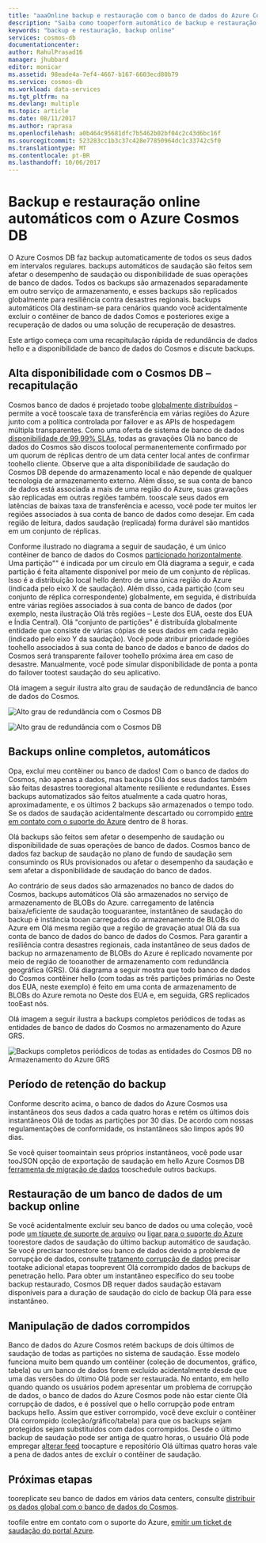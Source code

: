 ```yaml
---
title: "aaaOnline backup e restauração com o banco de dados do Azure Cosmos | Microsoft Docs"
description: "Saiba como tooperform automático de backup e restauração em um banco de dados do banco de dados do Azure Cosmos."
keywords: "backup e restauração, backup online"
services: cosmos-db
documentationcenter: 
author: RahulPrasad16
manager: jhubbard
editor: monicar
ms.assetid: 98eade4a-7ef4-4667-b167-6603ecd80b79
ms.service: cosmos-db
ms.workload: data-services
ms.tgt_pltfrm: na
ms.devlang: multiple
ms.topic: article
ms.date: 08/11/2017
ms.author: raprasa
ms.openlocfilehash: a0b464c95681dfc7b5462b02bf04c2c43d6bc16f
ms.sourcegitcommit: 523283cc1b3c37c428e77850964dc1c33742c5f0
ms.translationtype: MT
ms.contentlocale: pt-BR
ms.lasthandoff: 10/06/2017
---
```

# <a name="automatic-online-backup-and-restore-with-azure-cosmos-db"></a>Backup e restauração online automáticos com o Azure Cosmos DB
O Azure Cosmos DB faz backup automaticamente de todos os seus dados em intervalos regulares. backups automáticos de saudação são feitos sem afetar o desempenho de saudação ou disponibilidade de suas operações de banco de dados. Todos os backups são armazenados separadamente em outro serviço de armazenamento, e esses backups são replicados globalmente para resiliência contra desastres regionais. backups automáticos Olá destinam-se para cenários quando você acidentalmente excluir o contêiner de banco de dados Comos e posteriores exige a recuperação de dados ou uma solução de recuperação de desastres.  

Este artigo começa com uma recapitulação rápida de redundância de dados hello e a disponibilidade de banco de dados do Cosmos e discute backups. 

## <a name="high-availability-with-cosmos-db---a-recap"></a>Alta disponibilidade com o Cosmos DB – recapitulação
Cosmos banco de dados é projetado toobe [globalmente distribuídos](distribute-data-globally.md) – permite a você tooscale taxa de transferência em várias regiões do Azure junto com a política controlada por failover e as APIs de hospedagem múltipla transparentes. Como uma oferta de sistema de banco de dados [disponibilidade de 99,99% SLAs](https://azure.microsoft.com/support/legal/sla/cosmos-db), todas as gravações Olá no banco de dados do Cosmos são discos toolocal permanentemente confirmado por um quorum de réplicas dentro de um data center local antes de confirmar toohello cliente. Observe que a alta disponibilidade de saudação do Cosmos DB depende do armazenamento local e não depende de qualquer tecnologia de armazenamento externo. Além disso, se sua conta de banco de dados está associada a mais de uma região do Azure, suas gravações são replicadas em outras regiões também. tooscale seus dados em latências de baixas taxa de transferência e acesso, você pode ter muitos ler regiões associados à sua conta de banco de dados como desejar. Em cada região de leitura, dados saudação (replicada) forma durável são mantidos em um conjunto de réplicas.  

Conforme ilustrado no diagrama a seguir de saudação, é um único contêiner de banco de dados do Cosmos [particionado horizontalmente](partition-data.md). Uma partição"" é indicada por um círculo em Olá diagrama a seguir, e cada partição é feita altamente disponível por meio de um conjunto de réplicas. Isso é a distribuição local hello dentro de uma única região do Azure (indicada pelo eixo X de saudação). Além disso, cada partição (com seu conjunto de réplica correspondente) globalmente, em seguida, é distribuída entre várias regiões associados à sua conta de banco de dados (por exemplo, nesta ilustração Olá três regiões – Leste dos EUA, oeste dos EUA e Índia Central). Olá "conjunto de partições" é distribuída globalmente entidade que consiste de várias cópias de seus dados em cada região (indicado pelo eixo Y da saudação). Você pode atribuir prioridade regiões toohello associados à sua conta de banco de dados e banco de dados do Cosmos será transparente failover toohello próxima área em caso de desastre. Manualmente, você pode simular disponibilidade de ponta a ponta do failover tootest saudação do seu aplicativo.  

Olá imagem a seguir ilustra alto grau de saudação de redundância de banco de dados do Cosmos.

![Alto grau de redundância com o Cosmos DB](./media/online-backup-and-restore/redundancy.png)

![Alto grau de redundância com o Cosmos DB](./media/online-backup-and-restore/global-distribution.png)

## <a name="full-automatic-online-backups"></a>Backups online completos, automáticos
Opa, excluí meu contêiner ou banco de dados! Com o banco de dados do Cosmos, não apenas a dados, mas backups Olá dos seus dados também são feitas desastres tooregional altamente resiliente e redundantes. Esses backups automatizados são feitos atualmente a cada quatro horas, aproximadamente, e os últimos 2 backups são armazenados o tempo todo. Se os dados de saudação acidentalmente descartado ou corrompido [entre em contato com o suporte do Azure](https://azure.microsoft.com/support/options/) dentro de 8 horas. 

Olá backups são feitos sem afetar o desempenho de saudação ou disponibilidade de suas operações de banco de dados. Cosmos banco de dados faz backup de saudação no plano de fundo de saudação sem consumindo os RUs provisionados ou afetar o desempenho da saudação e sem afetar a disponibilidade de saudação do banco de dados. 

Ao contrário de seus dados são armazenados no banco de dados do Cosmos, backups automáticos Olá são armazenados no serviço de armazenamento de BLOBs do Azure. carregamento de latência baixa/eficiente de saudação tooguarantee, instantâneo de saudação do backup é instância tooan carregados do armazenamento de BLOBs do Azure em Olá mesma região que a região de gravação atual Olá da sua conta de banco de dados do banco de dados do Cosmos. Para garantir a resiliência contra desastres regionais, cada instantâneo de seus dados de backup no armazenamento de BLOBs do Azure é replicado novamente por meio de região de tooanother de armazenamento com redundância geográfica (GRS). Olá diagrama a seguir mostra que todo banco de dados do Cosmos contêiner hello (com todas as três partições primárias no Oeste dos EUA, neste exemplo) é feito em uma conta de armazenamento de BLOBs do Azure remota no Oeste dos EUA e, em seguida, GRS replicados tooEast nós. 

Olá imagem a seguir ilustra a backups completos periódicos de todas as entidades de banco de dados do Cosmos no armazenamento do Azure GRS.

![Backups completos periódicos de todas as entidades do Cosmos DB no Armazenamento do Azure GRS](./media/online-backup-and-restore/automatic-backup.png)

## <a name="backup-retention-period"></a>Período de retenção do backup
Conforme descrito acima, o banco de dados do Azure Cosmos usa instantâneos dos seus dados a cada quatro horas e retém os últimos dois instantâneos Olá de todas as partições por 30 dias. De acordo com nossas regulamentações de conformidade, os instantâneos são limpos após 90 dias.

Se você quiser toomaintain seus próprios instantâneos, você pode usar tooJSON opção de exportação de saudação em hello Azure Cosmos DB [ferramenta de migração de dados](import-data.md#export-to-json-file) tooschedule outros backups. 

## <a name="restoring-a-database-from-an-online-backup"></a>Restauração de um banco de dados de um backup online
Se você acidentalmente excluir seu banco de dados ou uma coleção, você pode [um tíquete de suporte de arquivo](https://portal.azure.com/?#blade/Microsoft_Azure_Support/HelpAndSupportBlade) ou [ligar para o suporte do Azure](https://azure.microsoft.com/support/options/) toorestore dados de saudação do último backup automático de saudação. Se você precisar toorestore seu banco de dados devido a problema de corrupção de dados, consulte [tratamento corrupção de dados](#handling-data-corruption) precisar tootake adicional etapas tooprevent Olá corrompido dados de backups de penetração hello. Para obter um instantâneo específico do seu toobe backup restaurado, Cosmos DB requer dados saudação estavam disponíveis para a duração de saudação do ciclo de backup Olá para esse instantâneo.

## <a name="handling-data-corruption"></a>Manipulação de dados corrompidos
Banco de dados do Azure Cosmos retém backups de dois últimos de saudação de todas as partições no sistema de saudação. Esse modelo funciona muito bem quando um contêiner (coleção de documentos, gráfico, tabela) ou um banco de dados forem excluído acidentalmente desde que uma das versões do último Olá pode ser restaurada. No entanto, em hello quando quando os usuários podem apresentar um problema de corrupção de dados, o banco de dados do Azure Cosmos pode não estar ciente Olá corrupção de dados, e é possível que o hello corrupção pode entram backups hello. Assim que estiver corrompido, você deve excluir o contêiner Olá corrompido (coleção/gráfico/tabela) para que os backups sejam protegidos sejam substituídos com dados corrompidos. Desde o último backup de saudação pode ser antiga de quatro horas, o usuário Olá pode empregar [alterar feed](change-feed.md) toocapture e repositório Olá últimas quatro horas vale a pena de dados antes de excluir o contêiner de saudação.

## <a name="next-steps"></a>Próximas etapas

tooreplicate seu banco de dados em vários data centers, consulte [distribuir os dados global com o banco de dados do Cosmos](distribute-data-globally.md). 

toofile entre em contato com o suporte do Azure, [emitir um ticket de saudação do portal Azure](https://portal.azure.com/?#blade/Microsoft_Azure_Support/HelpAndSupportBlade).

